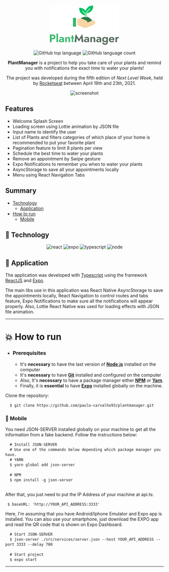 <div align="center">

<p align="center">
  <img alt="screenshot" src="./.github/assets/logo_plantmanager.png" />
<p>

<p align="center">	
  <img alt="GitHub top language" src="https://img.shields.io/github/languages/top/paulo-carvalho93/plantmanager">
  <img alt="GitHub language count" src="https://img.shields.io/github/languages/count/paulo-carvalho93/plantmanager">
  
</p>

**PlantManager** is a project to help you take care of your plants and remind you with notifications the exact time to water your plants!

The project was developed during the fifth edition of _Next Level Week_, held by [Rocketseat](https://github.com/Rocketseat) between April 19th and 23th, 2021.

<p align="center">
  <img alt="screenshot" width="300px" src="./.github/assets/plantmanager_gif.gif" />
<p>

</div>

## Features

- Welcome Splash Screen
- Loading screen using Lottie animation by JSON file
- Input name to identify the user
- List of Plants and filters categories of which place of your home is recommended to put your favorite plant
- Pagination feature to limit 8 plants per view
- Schedule the best time to water your plants
- Remove an appointment by Swipe gesture
- Expo Notifications to remember you when to water your plants
- AsyncStorage to save all your appointments locally
- Menu using React Navigation Tabs

## Summary

- [Technology](#rocket-technology)
  - [Application](#iphone)
- [How to run](#boom-how-to-run)
  - [Mobile](#iphone)

## :rocket: Technology

<div align="center">

![react](https://img.shields.io/badge/react-61dafb?&logoColor=000&style=for-the-badge&logo=react)
![expo](https://img.shields.io/badge/expo-000020?&logoColor=FFF&style=for-the-badge&logo=expo)
![typescript](https://img.shields.io/badge/typescript-007acc?&logoColor=FFF&style=for-the-badge&logo=typescript)
![node](https://img.shields.io/badge/node.js-33933?&logoColor=FFF&style=for-the-badge&logo=node.js)

</div>

## :iphone: Application

The application was developed with [Typescript](https://www.typescriptlang.org/) using the framework [ReactJS](https://reactjs.org/) and [Expo](https://expo.io/).

The main libs use in this application was React Native AsyncStorage to save the appointments locally, React Navigation to control routes and tabs feature, Expo Notifications to make sure all the notifications will appear properly.
Also, Lottie React Native was used for loading effects with JSON file animation.

---

# :boom: How to run

- ### **Prerequisites**

  - It's **necessary** to have the last version of **[Node.js](https://nodejs.org/en/)** installed on the computer
  - It's **necessary** to have **[Git](https://git-scm.com/)** installed and configured on the computer
  - Also, It's **necessary** to have a package manager either **[NPM](https://www.npmjs.com/)** or **[Yarn](https://yarnpkg.com/)**.
  - Finally, it is **essential** to have **[Expo](https://expo.io/)** installed globally on the machine.
  
Clone the repository:

```sh
  $ git clone https://github.com/paulo-carvalho93/plantmanager.git
```

### :iphone: Mobile


You need JSON-SERVER installed globally on your machine to get all the information from a fake backend. Follow the instructions below:

```
  # Install JSON-SERVER
  # Use one of the commands below depending which package manager you have.
  # YARN
  $ yarn global add json-server
  
  # NPM
  $ npm install -g json-server
  
```

After that, you just need to put the IP Address of your machine at api.ts:

```
 $ baseURL: 'http://YOUR_API_ADDRESS:3333'
```


Here, I'm assuming that you have Android/Iphone Emulator and Expo app is installed.
You can also use your smartphone, just download the EXPO app and read the QR code that is shown on Expo Dashboard.


```
  # Start JSON-SERVER
  $ json-server ./src/services/server.json --host YOUR_API_ADDRESS --port 3333 --delay 700
  
  # Start project
  $ expo start
```


---
